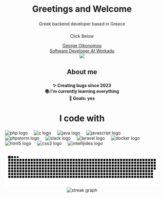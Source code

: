 <h1 align="center">Greetings and Welcome</h1>
            
###

<p align="center">Greek backend developer based in Greece</p>

###

<div align="center">
  <div class="badge-base LI-profile-badge" data-locale="en_US" data-size="medium" data-theme="dark" data-type="HORIZONTAL" data-vanity="george-oikonomou-b540a4290" data-version="v1"><p>Click Below</p><a class="badge-base__link LI-simple-link" href="https://gr.linkedin.com/in/george-oikonomou-b540a4290?trk=profile-badge">George Oikonomou</a></div>
<div><a href="https://www.workadu.com" >Software Developer At Workadu</a></div>


  <img height="170" src="https://media.giphy.com/media/o0vwzuFwCGAFO/giphy.gif"  />
</div>

###

<h2 align="center">About me</h2>

###

<h4 align="center">✨ Creating bugs since 2023<br>📚 I'm currently learning everything <br>🎯 Goals: yes</h4>

###

<h1 align="center">I code with</h1>

###

<div align="left">
  <img src="https://skillicons.dev/icons?i=php" height="40" alt="php logo"  />
  <img width="12" />
  <img src="https://cdn.jsdelivr.net/gh/devicons/devicon/icons/c/c-original.svg" height="40" alt="c logo"  />
  <img width="12" />
  <img src="https://cdn.jsdelivr.net/gh/devicons/devicon/icons/java/java-original.svg" height="40" alt="java logo"  />
  <img width="12" />
  <img src="https://skillicons.dev/icons?i=js" height="40" alt="javascript logo"  />
  <img width="12" />
  <img src="https://img.shields.io/badge/PhpStorm-000000?logo=phpstorm&logoColor=white&style=for-the-badge" height="40" alt="phpstorm logo"  />
  <img width="12" />
  <img src="https://cdn.jsdelivr.net/gh/devicons/devicon/icons/slack/slack-original.svg" height="40" alt="slack logo"  />
  <img width="12" />
  <img src="https://cdn.simpleicons.org/laravel/FF2D20" height="40" alt="laravel logo"  />
  <img width="12" />
  <img src="https://cdn.simpleicons.org/docker/2496ED" height="40" alt="docker logo"  />
  <img width="12" />
  <img src="https://cdn.jsdelivr.net/gh/devicons/devicon/icons/html5/html5-original.svg" height="40" alt="html5 logo"  />
  <img width="12" />
  <img src="https://cdn.jsdelivr.net/gh/devicons/devicon/icons/css3/css3-original.svg" height="40" alt="css3 logo"  />
  <img width="12" />
  <img src="https://skillicons.dev/icons?i=idea" height="40" alt="intellijidea logo"  />
</div>

###


<picture>
  <source media="(prefers-color-scheme: dark)" srcset="https://raw.githubusercontent.com/George-oikonomou/George-oikonomou//output/github-contribution-grid-snake-dark.svg">
  <source media="(prefers-color-scheme: light)" srcset="https://raw.githubusercontent.com/George-oikonomou/George-oikonomou/output/github-contribution-grid-snake.svg">
  <img alt="github contribution grid snake animation" src="https://raw.githubusercontent.com/George-oikonomou/George-oikonomou/output/github-contribution-grid-snake.svg">
</picture>


<div align="center">
  <img src="https://streak-stats.demolab.com?user=George-oikonomou&locale=en&mode=weekly&theme=midnight-purple&hide_border=false&border_radius=38&order=3" height="160" alt="streak graph"  />
</div>

###
